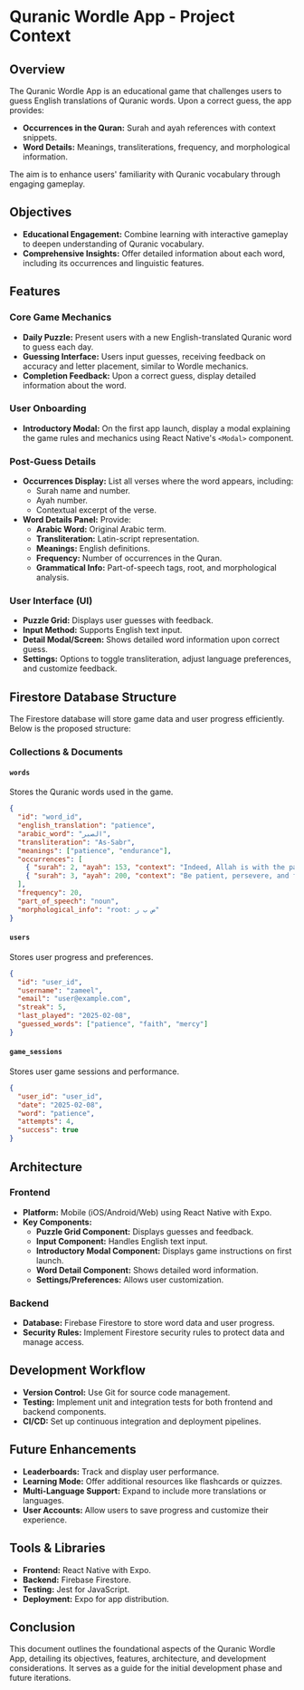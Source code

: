 # Quranic Wordle App - Project Context

## Overview

The Quranic Wordle App is an educational game that challenges users to guess English translations of Quranic words. Upon a correct guess, the app provides:

- **Occurrences in the Quran:** Surah and ayah references with context snippets.
- **Word Details:** Meanings, transliterations, frequency, and morphological information.

The aim is to enhance users' familiarity with Quranic vocabulary through engaging gameplay.

## Objectives

- **Educational Engagement:** Combine learning with interactive gameplay to deepen understanding of Quranic vocabulary.
- **Comprehensive Insights:** Offer detailed information about each word, including its occurrences and linguistic features.

## Features

### Core Game Mechanics

- **Daily Puzzle:** Present users with a new English-translated Quranic word to guess each day.
- **Guessing Interface:** Users input guesses, receiving feedback on accuracy and letter placement, similar to Wordle mechanics.
- **Completion Feedback:** Upon a correct guess, display detailed information about the word.

### User Onboarding

- **Introductory Modal:** On the first app launch, display a modal explaining the game rules and mechanics using React Native's `<Modal>` component.

### Post-Guess Details

- **Occurrences Display:** List all verses where the word appears, including:
  - Surah name and number.
  - Ayah number.
  - Contextual excerpt of the verse.
- **Word Details Panel:** Provide:
  - **Arabic Word:** Original Arabic term.
  - **Transliteration:** Latin-script representation.
  - **Meanings:** English definitions.
  - **Frequency:** Number of occurrences in the Quran.
  - **Grammatical Info:** Part-of-speech tags, root, and morphological analysis.

### User Interface (UI)

- **Puzzle Grid:** Displays user guesses with feedback.
- **Input Method:** Supports English text input.
- **Detail Modal/Screen:** Shows detailed word information upon correct guess.
- **Settings:** Options to toggle transliteration, adjust language preferences, and customize feedback.

## Firestore Database Structure

The Firestore database will store game data and user progress efficiently. Below is the proposed structure:

### Collections & Documents

#### `words`

Stores the Quranic words used in the game.

```json
{
  "id": "word_id",
  "english_translation": "patience",
  "arabic_word": "الصبر",
  "transliteration": "As-Sabr",
  "meanings": ["patience", "endurance"],
  "occurrences": [
    { "surah": 2, "ayah": 153, "context": "Indeed, Allah is with the patient." },
    { "surah": 3, "ayah": 200, "context": "Be patient, persevere, and fear Allah." }
  ],
  "frequency": 20,
  "part_of_speech": "noun",
  "morphological_info": "root: ص ب ر"
}
```

#### `users`

Stores user progress and preferences.

```json
{
  "id": "user_id",
  "username": "zameel",
  "email": "user@example.com",
  "streak": 5,
  "last_played": "2025-02-08",
  "guessed_words": ["patience", "faith", "mercy"]
}
```

#### `game_sessions`

Stores user game sessions and performance.

```json
{
  "user_id": "user_id",
  "date": "2025-02-08",
  "word": "patience",
  "attempts": 4,
  "success": true
}
```

## Architecture

### Frontend

- **Platform:** Mobile (iOS/Android/Web) using React Native with Expo.
- **Key Components:**
  - **Puzzle Grid Component:** Displays guesses and feedback.
  - **Input Component:** Handles English text input.
  - **Introductory Modal Component:** Displays game instructions on first launch.
  - **Word Detail Component:** Shows detailed word information.
  - **Settings/Preferences:** Allows user customization.

### Backend

- **Database:** Firebase Firestore to store word data and user progress.
- **Security Rules:** Implement Firestore security rules to protect data and manage access.

## Development Workflow

- **Version Control:** Use Git for source code management.
- **Testing:** Implement unit and integration tests for both frontend and backend components.
- **CI/CD:** Set up continuous integration and deployment pipelines.

## Future Enhancements

- **Leaderboards:** Track and display user performance.
- **Learning Mode:** Offer additional resources like flashcards or quizzes.
- **Multi-Language Support:** Expand to include more translations or languages.
- **User Accounts:** Allow users to save progress and customize their experience.

## Tools & Libraries

- **Frontend:** React Native with Expo.
- **Backend:** Firebase Firestore.
- **Testing:** Jest for JavaScript.
- **Deployment:** Expo for app distribution.

## Conclusion

This document outlines the foundational aspects of the Quranic Wordle App, detailing its objectives, features, architecture, and development considerations. It serves as a guide for the initial development phase and future iterations.
